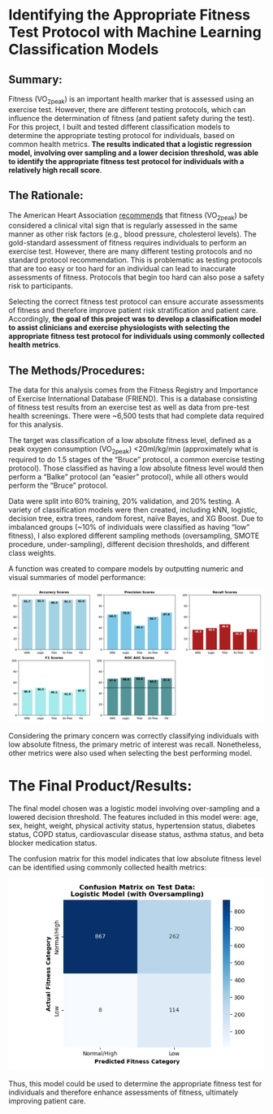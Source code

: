 # Identifying the Appropriate Fitness Test Protocol with Machine Learning Classification Models

## Summary:
Fitness (VO<sub>2peak</sub>) is an important health marker that is assessed using an exercise test. However, there are different testing protocols, which can influence the determination of fitness (and patient safety during the test). For this project, I built and tested different classification models to determine the appropriate testing protocol for individuals, based on common health metrics. **The results indicated that a logistic regression model, involving over sampling and a lower decision threshold, was able to identify the appropriate fitness test protocol for individuals with a relatively high recall score**.


## The Rationale:
The American Heart Association [recommends]( https://pubmed.ncbi.nlm.nih.gov/27881567/) that fitness (VO<sub>2peak</sub>) be considered a clinical vital sign that is regularly assessed in the same manner as other risk factors (e.g., blood pressure, cholesterol levels). The gold-standard assessment of fitness requires individuals to perform an exercise test. However, there are many different testing protocols and no standard protocol recommendation. This is problematic as testing protocols that are too easy or too hard for an individual can lead to inaccurate assessments of fitness. Protocols that begin too hard can also pose a safety risk to participants.

Selecting the correct fitness test protocol can ensure accurate assessments of fitness and therefore improve patient risk stratification and patient care. Accordingly, **the goal of this project was to develop a classification model to assist clinicians and exercise physiologists with selecting the appropriate fitness test protocol for individuals using commonly collected health metrics**.


## The Methods/Procedures:
The data for this analysis comes from the Fitness Registry and Importance of Exercise International Database (FRIEND). This is a database consisting of fitness test results from an exercise test as well as data from pre-test health screenings. There were ~6,500 tests that had complete data required for this analysis.

The target was classification of a low absolute fitness level, defined as a peak oxygen consumption (VO<sub>2peak</sub>) <20ml/kg/min (approximately what is required to do 1.5 stages of the “Bruce” protocol, a common exercise testing protocol). Those classified as having a low absolute fitness level would then perform a “Balke” protocol (an “easier” protocol), while all others would perform the “Bruce” protocol.

Data were split into 60% training, 20% validation, and 20% testing. A variety of classification models were then created, including kNN, logistic, decision tree, extra trees, random forest, naïve Bayes, and XG Boost. Due to imbalanced groups (~10% of individuals were classified as having “low” fitness), I also explored different sampling methods (oversampling, SMOTE procedure, under-sampling), different decision thresholds, and different class weights.

A function was created to compare models by outputting numeric and visual summaries of model performance:

![model_performance_function](images/model_performance_function.png)

Considering the primary concern was correctly classifying individuals with low absolute fitness, the primary metric of interest was recall. Nonetheless, other metrics were also used when selecting the best performing model.


# The Final Product/Results:
The final model chosen was a logistic model involving over-sampling and a lowered decision threshold. The features included in this model were: age, sex, height, weight, physical activity status, hypertension status, diabetes status, COPD status, cardiovascular disease status, asthma status, and beta blocker medication status. 

The confusion matrix for this model indicates that low absolute fitness level can be identified using commonly collected health metrics:

![confusion_matrix](images/model_confusion.jpg)

Thus, this model could be used to determine the appropriate fitness test for individuals and therefore enhance assessments of fitness, ultimately improving patient care.
